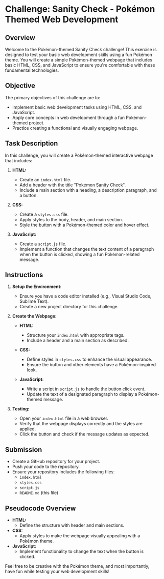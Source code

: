 # Challenge: Sanity Check - Pokémon Themed Web Development

## Overview
Welcome to the Pokémon-themed Sanity Check challenge! This exercise is designed to test your basic web development skills using a fun Pokémon theme. You will create a simple Pokémon-themed webpage that includes basic HTML, CSS, and JavaScript to ensure you're comfortable with these fundamental technologies.

## Objective
The primary objectives of this challenge are to:
- Implement basic web development tasks using HTML, CSS, and JavaScript.
- Apply core concepts in web development through a fun Pokémon-themed project.
- Practice creating a functional and visually engaging webpage.

## Task Description
In this challenge, you will create a Pokémon-themed interactive webpage that includes:

1. **HTML:**
   - Create an `index.html` file.
   - Add a header with the title "Pokémon Sanity Check".
   - Include a main section with a heading, a description paragraph, and a button.

2. **CSS:**
   - Create a `styles.css` file.
   - Apply styles to the body, header, and main section.
   - Style the button with a Pokémon-themed color and hover effect.

3. **JavaScript:**
   - Create a `script.js` file.
   - Implement a function that changes the text content of a paragraph when the button is clicked, showing a fun Pokémon-related message.

## Instructions
1. **Setup the Environment:**
   - Ensure you have a code editor installed (e.g., Visual Studio Code, Sublime Text).
   - Create a new project directory for this challenge.

2. **Create the Webpage:**
   - **HTML:**
     - Structure your `index.html` with appropriate tags.
     - Include a header and a main section as described.

   - **CSS:**
     - Define styles in `styles.css` to enhance the visual appearance.
     - Ensure the button and other elements have a Pokémon-inspired look.

   - **JavaScript:**
     - Write a script in `script.js` to handle the button click event.
     - Update the text of a designated paragraph to display a Pokémon-themed message.

3. **Testing:**
   - Open your `index.html` file in a web browser.
   - Verify that the webpage displays correctly and the styles are applied.
   - Click the button and check if the message updates as expected.

## Submission
- Create a GitHub repository for your project.
- Push your code to the repository.
- Ensure your repository includes the following files:
  - `index.html`
  - `styles.css`
  - `script.js`
  - `README.md` (this file)

## Pseudocode Overview
- **HTML:**
  - Define the structure with header and main sections.
- **CSS:**
  - Apply styles to make the webpage visually appealing with a Pokémon theme.
- **JavaScript:**
  - Implement functionality to change the text when the button is clicked.

Feel free to be creative with the Pokémon theme, and most importantly, have fun while testing your web development skills!
